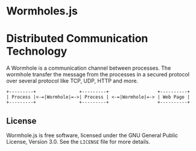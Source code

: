 # Wormholes.js
# Distributed Communication Technology

A Wormhole is a communication channel between processes. The wormhole transfer the message from the processes in a secured protocol over several protocol like TCP, UDP, HTTP and more.

```
+---------+                +---------+                  +----------+
| Process |<-=|Wormhole|=->| Process | <-=|Wormhole|=-> | Web Page |
+---------+                +---------+                  +----------+
```





## License


Wormhole.js is free software, licensed under the GNU General Public License, Version 3.0. See the
`LICENSE` file for more details.
